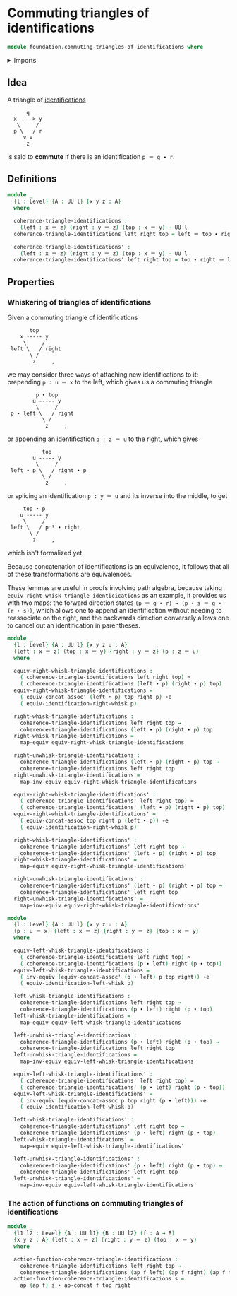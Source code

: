 # Commuting triangles of identifications

```agda
module foundation.commuting-triangles-of-identifications where
```

<details><summary>Imports</summary>

```agda
open import foundation.action-on-identifications-functions
open import foundation.path-algebra
open import foundation.universe-levels

open import foundation-core.equivalences
open import foundation-core.function-types
open import foundation-core.homotopies
open import foundation-core.identity-types
```

</details>

## Idea

A triangle of [identifications](foundation-core.identity-types.md)

```text
      q
  x ----> y
   \     /
  p \   / r
     ∨ ∨
      z
```

is said to **commute** if there is an identification `p ＝ q ∙ r`.

## Definitions

```agda
module _
  {l : Level} {A : UU l} {x y z : A}
  where

  coherence-triangle-identifications :
    (left : x ＝ z) (right : y ＝ z) (top : x ＝ y) → UU l
  coherence-triangle-identifications left right top = left ＝ top ∙ right

  coherence-triangle-identifications' :
    (left : x ＝ z) (right : y ＝ z) (top : x ＝ y) → UU l
  coherence-triangle-identifications' left right top = top ∙ right ＝ left
```

## Properties

### Whiskering of triangles of identifications

Given a commuting triangle of identifications

```text
       top
    x ----- y
     \     /
 left \   / right
       \ /
        z     ,
```

we may consider three ways of attaching new identifications to it: prepending
`p : u ＝ x` to the left, which gives us a commuting triangle

```text
         p ∙ top
        u ----- y
         \     /
 p ∙ left \   / right
           \ /
            z     ,
```

or appending an identification `p : z ＝ u` to the right, which gives

```text
           top
        u ----- y
         \     /
 left ∙ p \   / right ∙ p
           \ /
            z     ,
```

or splicing an identification `p : y ＝ u` and its inverse into the middle, to
get

```text
     top ∙ p
    u ----- y
     \     /
 left \   / p⁻¹ ∙ right
       \ /
        z     ,
```

which isn't formalized yet.

Because concatenation of identifications is an equivalence, it follows that all
of these transformations are equivalences.

These lemmas are useful in proofs involving path algebra, because taking
`equiv-right-whisk-triangle-identicications` as an example, it provides us with
two maps: the forward direction states `(p ＝ q ∙ r) → (p ∙ s ＝ q ∙ (r ∙ s))`,
which allows one to append an identification without needing to reassociate on
the right, and the backwards direction conversely allows one to cancel out an
identification in parentheses.

```agda
module _
  {l : Level} {A : UU l} {x y z u : A}
  (left : x ＝ z) (top : x ＝ y) {right : y ＝ z} (p : z ＝ u)
  where

  equiv-right-whisk-triangle-identifications :
    ( coherence-triangle-identifications left right top) ≃
    ( coherence-triangle-identifications (left ∙ p) (right ∙ p) top)
  equiv-right-whisk-triangle-identifications =
    ( equiv-concat-assoc' (left ∙ p) top right p) ∘e
    ( equiv-identification-right-whisk p)

  right-whisk-triangle-identifications :
    coherence-triangle-identifications left right top →
    coherence-triangle-identifications (left ∙ p) (right ∙ p) top
  right-whisk-triangle-identifications =
    map-equiv equiv-right-whisk-triangle-identifications

  right-unwhisk-triangle-identifications :
    coherence-triangle-identifications (left ∙ p) (right ∙ p) top →
    coherence-triangle-identifications left right top
  right-unwhisk-triangle-identifications =
    map-inv-equiv equiv-right-whisk-triangle-identifications

  equiv-right-whisk-triangle-identifications' :
    ( coherence-triangle-identifications' left right top) ≃
    ( coherence-triangle-identifications' (left ∙ p) (right ∙ p) top)
  equiv-right-whisk-triangle-identifications' =
    ( equiv-concat-assoc top right p (left ∙ p)) ∘e
    ( equiv-identification-right-whisk p)

  right-whisk-triangle-identifications' :
    coherence-triangle-identifications' left right top →
    coherence-triangle-identifications' (left ∙ p) (right ∙ p) top
  right-whisk-triangle-identifications' =
    map-equiv equiv-right-whisk-triangle-identifications'

  right-unwhisk-triangle-identifications' :
    coherence-triangle-identifications' (left ∙ p) (right ∙ p) top →
    coherence-triangle-identifications' left right top
  right-unwhisk-triangle-identifications' =
    map-inv-equiv equiv-right-whisk-triangle-identifications'

module _
  {l : Level} {A : UU l} {x y z u : A}
  (p : u ＝ x) {left : x ＝ z} {right : y ＝ z} {top : x ＝ y}
  where

  equiv-left-whisk-triangle-identifications :
    ( coherence-triangle-identifications left right top) ≃
    ( coherence-triangle-identifications (p ∙ left) right (p ∙ top))
  equiv-left-whisk-triangle-identifications =
    ( inv-equiv (equiv-concat-assoc' (p ∙ left) p top right)) ∘e
    ( equiv-identification-left-whisk p)

  left-whisk-triangle-identifications :
    coherence-triangle-identifications left right top →
    coherence-triangle-identifications (p ∙ left) right (p ∙ top)
  left-whisk-triangle-identifications =
    map-equiv equiv-left-whisk-triangle-identifications

  left-unwhisk-triangle-identifications :
    coherence-triangle-identifications (p ∙ left) right (p ∙ top) →
    coherence-triangle-identifications left right top
  left-unwhisk-triangle-identifications =
    map-inv-equiv equiv-left-whisk-triangle-identifications

  equiv-left-whisk-triangle-identifications' :
    ( coherence-triangle-identifications' left right top) ≃
    ( coherence-triangle-identifications' (p ∙ left) right (p ∙ top))
  equiv-left-whisk-triangle-identifications' =
    ( inv-equiv (equiv-concat-assoc p top right (p ∙ left))) ∘e
    ( equiv-identification-left-whisk p)

  left-whisk-triangle-identifications' :
    coherence-triangle-identifications' left right top →
    coherence-triangle-identifications' (p ∙ left) right (p ∙ top)
  left-whisk-triangle-identifications' =
    map-equiv equiv-left-whisk-triangle-identifications'

  left-unwhisk-triangle-identifications' :
    coherence-triangle-identifications' (p ∙ left) right (p ∙ top) →
    coherence-triangle-identifications' left right top
  left-unwhisk-triangle-identifications' =
    map-inv-equiv equiv-left-whisk-triangle-identifications'
```

### The action of functions on commuting triangles of identifications

```agda
module _
  {l1 l2 : Level} {A : UU l1} {B : UU l2} (f : A → B)
  {x y z : A} (left : x ＝ z) (right : y ＝ z) (top : x ＝ y)
  where

  action-function-coherence-triangle-identifications :
    coherence-triangle-identifications left right top →
    coherence-triangle-identifications (ap f left) (ap f right) (ap f top)
  action-function-coherence-triangle-identifications s =
    ap (ap f) s ∙ ap-concat f top right
```
